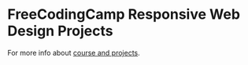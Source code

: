 # FreeCodingCamp Responsive Web Design Projects

For more info about [course and projects](https://www.freecodecamp.org/learn/responsive-web-design). 